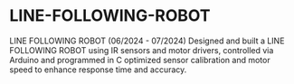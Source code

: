 # LINE-FOLLOWING-ROBOT
LINE FOLLOWING ROBOT (06/2024 - 07/2024)
Designed and built a LINE FOLLOWING ROBOT using IR sensors and motor drivers, controlled via Arduino and programmed in C optimized sensor calibration and motor speed to enhance response time and accuracy.
